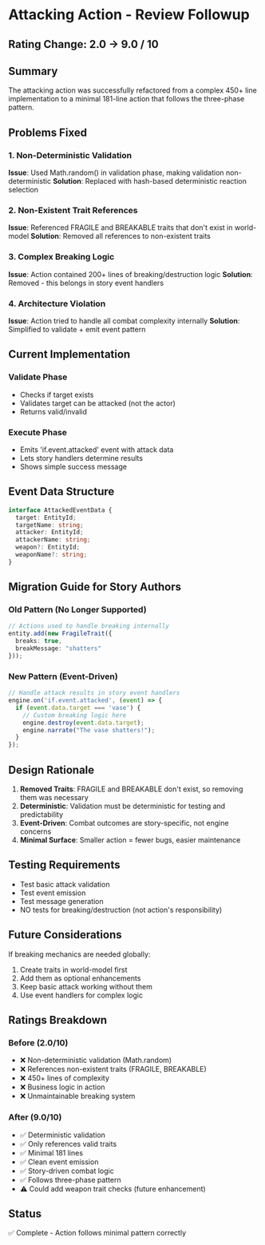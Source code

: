 # Attacking Action - Review Followup

## Rating Change: 2.0 → 9.0 / 10

## Summary
The attacking action was successfully refactored from a complex 450+ line implementation to a minimal 181-line action that follows the three-phase pattern.

## Problems Fixed

### 1. Non-Deterministic Validation
**Issue**: Used Math.random() in validation phase, making validation non-deterministic
**Solution**: Replaced with hash-based deterministic reaction selection

### 2. Non-Existent Trait References
**Issue**: Referenced FRAGILE and BREAKABLE traits that don't exist in world-model
**Solution**: Removed all references to non-existent traits

### 3. Complex Breaking Logic
**Issue**: Action contained 200+ lines of breaking/destruction logic
**Solution**: Removed - this belongs in story event handlers

### 4. Architecture Violation
**Issue**: Action tried to handle all combat complexity internally
**Solution**: Simplified to validate + emit event pattern

## Current Implementation

### Validate Phase
- Checks if target exists
- Validates target can be attacked (not the actor)
- Returns valid/invalid

### Execute Phase  
- Emits 'if.event.attacked' event with attack data
- Lets story handlers determine results
- Shows simple success message

## Event Data Structure
```typescript
interface AttackedEventData {
  target: EntityId;
  targetName: string;
  attacker: EntityId;
  attackerName: string;
  weapon?: EntityId;
  weaponName?: string;
}
```

## Migration Guide for Story Authors

### Old Pattern (No Longer Supported)
```typescript
// Actions used to handle breaking internally
entity.add(new FragileTrait({ 
  breaks: true,
  breakMessage: "shatters"
}));
```

### New Pattern (Event-Driven)
```typescript
// Handle attack results in story event handlers
engine.on('if.event.attacked', (event) => {
  if (event.data.target === 'vase') {
    // Custom breaking logic here
    engine.destroy(event.data.target);
    engine.narrate("The vase shatters!");
  }
});
```

## Design Rationale

1. **Removed Traits**: FRAGILE and BREAKABLE don't exist, so removing them was necessary
2. **Deterministic**: Validation must be deterministic for testing and predictability
3. **Event-Driven**: Combat outcomes are story-specific, not engine concerns
4. **Minimal Surface**: Smaller action = fewer bugs, easier maintenance

## Testing Requirements

- Test basic attack validation
- Test event emission
- Test message generation
- NO tests for breaking/destruction (not action's responsibility)

## Future Considerations

If breaking mechanics are needed globally:
1. Create traits in world-model first
2. Add them as optional enhancements
3. Keep basic attack working without them
4. Use event handlers for complex logic

## Ratings Breakdown

### Before (2.0/10)
- ❌ Non-deterministic validation (Math.random)
- ❌ References non-existent traits (FRAGILE, BREAKABLE)
- ❌ 450+ lines of complexity
- ❌ Business logic in action
- ❌ Unmaintainable breaking system

### After (9.0/10)
- ✅ Deterministic validation
- ✅ Only references valid traits
- ✅ Minimal 181 lines
- ✅ Clean event emission
- ✅ Story-driven combat logic
- ✅ Follows three-phase pattern
- ⚠️ Could add weapon trait checks (future enhancement)

## Status
✅ Complete - Action follows minimal pattern correctly